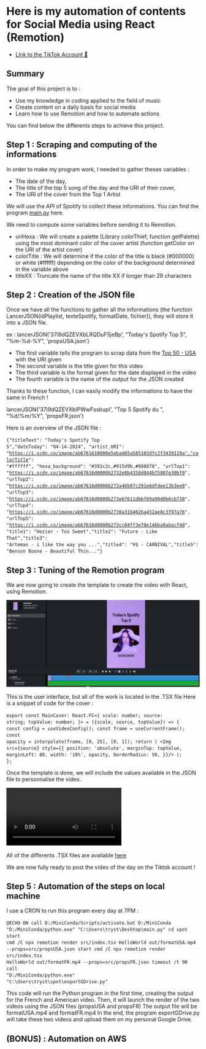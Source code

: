 # Here is my automation of contents for Social Media using React (Remotion)

- [Link to the TikTok Account 👋](https://www.tiktok.com/@topfivespotify)

## Summary

The goal of this project is to :
- Use my knowledge in coding applied to the field of music
- Create content on a daily basis for social media
- Learn how to use Remotion and how to automate actions

You can find below the differents steps to achieve this project.

## Step 1 : Scraping and computing of the informations

In order to make my program work, I needed to gather theses variables : 
 - The date of the day,
 - The title of the top 5 song of the day and the URI of their cover,
 - The URI of the cover from the Top 1 Artist

We will use the API of Spotify to collect these informations.
You can find the program [main.py](https://github.com/wTrystan/remotion_Tiktok_Spotify) here.

We need to compute some variables before sending it to Remotion.

- uriHexa : We will create a palette (Library colorThief, function getPalette) using the most dominant color of the cover artist (function getColor on the URI of the artist cover)
- colorTitle : We will determine if the color of the title is black (#000000) or white (#ffffff) depending on the color of the background determined in the variable above
- titleXX : Truncate the name of the title XX if longer than 29 characters

## Step 2 : Creation of the JSON file

Once we have all the functions to gather all the informations (the function LancerJSON(idPlaylist, texteSpotify, formatDate, fichier)), they will store it into a JSON file.

ex : lancerJSON('37i9dQZEVXbLRQDuF5jeBp', "Today's Spotify Top 5", "%m-%d-%Y", 'propsUSA.json')

- The first variable tells the program to scrap data from the [Top 50 - USA](https://open.spotify.com/playlist/37i9dQZEVXbLRQDuF5jeBp) with the URI given
- The second variable is the title given for this video 
- The third variable is the format given for the date displayed in the video
- The fourth variable is the name of the output for the JSON created

Thanks to these function, I can easily modify the informations to have the same in French !

lancerJSON('37i9dQZEVXbIPWwFssbupI', "Top 5 Spotify du ", "%d/%m/%Y", 'propsFR.json')

Here is an overview of the JSON file :

<code class="language-json">{"titleText": "Today's Spotify Top 5","dateToday": "04-14-2024",
"artist_URI": "https://i.scdn.co/image/ab6761610000e5ebad85a585103dfc2f3439119a","colorTitle": "#ffffff",
"hexa_background": "#391c2c,#915d9b,#988878",
"urlTop1": "https://i.scdn.co/image/ab67616d0000b2732e8b4358d044b75807e30bf0",
"urlTop2": "https://i.scdn.co/image/ab67616d0000b273a46b07c291e6dfdee13b3ee8",
"urlTop3": "https://i.scdn.co/image/ab67616d0000b273e67611dbbf69a90d0b6cb738",
"urlTop4": "https://i.scdn.co/image/ab67616d0000b2730a31b4026a452ae8c3f97a76",
"urlTop5": "https://i.scdn.co/image/ab67616d0000b273cc04ff3e70e146ba9abacf40",
"title1": "Hozier - Too Sweet","title2": "Future - Like That","title3": "Artemas - i like the way you ...","title4": "¥$ - CARNIVAL","title5": "Benson Boone - Beautiful Thin..."}</code>

## Step 3 : Tuning of the Remotion program

We are now going to create the template to create the video with React, using Remotion.

<img src="interface_Remotion.PNG">

This is the user interface, but all of the work is located in the .TSX file
Here is a snippet of code for the cover :

<code>export const MainCover: React.FC<{
	scale: number;
    source: string;
    topValue: number;
}> = ({scale, source, topValue}) => {
	const config = useVideoConfig();
	const frame = useCurrentFrame();
	const opacity = interpolate(frame, [0, 25], [0, 1]);
	return (
 <Img src={source} style={{
				position: 'absolute',
				marginTop: topValue,
				marginLeft: 80,
				width: '18%',
				opacity,
				borderRadius: 50,
			}}/>
	);
};</code>

Once the template is done, we will include the values available in the JSON file to personnalise the video.

<video controls width="300">
  <source src="formatUSA.mp4" type="video/mp4">
  This browser does not support HTML video.
</video>

All of the differents .TSX files are available [here](https://github.com/wTrystan/remotion_Tiktok_Spotify) 

We are now fully ready to post the video of the day on the Tiktok account !

## Step 5 : Automation of the steps on local machine

I use a CRON to run this program every day at 7PM :

<code>@ECHO ON
 call D:/MiniConda/Scripts/activate.bat D:/MiniConda
 "D:/MiniConda/python.exe" "C:\Users\tryst\Desktop\main.py"
 cd spot
 start cmd /C npx remotion render src/index.tsx HelloWorld out/formatUSA.mp4 --props=src/propsUSA.json
 start cmd /C npx remotion render src/index.tsx HelloWorld out/formatFR.mp4 --props=src/propsFR.json
 timeout /t 90
 call "D:/MiniConda/python.exe" "C:\Users\tryst\spot\exportGDrive.py"</code>

This code will run the Python program in the first time, creating the output for the French and American video.
Then, it will launch the render of the two videos using the JSON files (propsUSA and propsFR)
The output file will be formatUSA.mp4 and formatFR.mp4
In the end, the program exportGDrive.py will take these two videos and upload them on my personal Google Drive.

## (BONUS) : Automation on AWS

